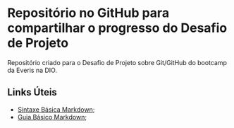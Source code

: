 # Repositório no GitHub para compartilhar o progresso do Desafio de Projeto
Repositório criado para o Desafio de Projeto sobre Git/GitHub do bootcamp da Everis na DIO.

## Links Úteis
* [Sintaxe Básica Markdown](https://markdown.net.br/sintaxe-basica/);
* [Guia Básico Markdown](https://docs.pipz.com/central-de-ajuda/learning-center/guia-basico-de-markdown#open);
